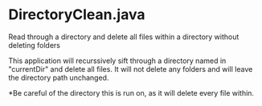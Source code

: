 # DirectoryClean.java
Read through a directory and delete all files within a directory without deleting folders

This application will recurssively sift through a directory named in "currentDir" and delete all files.  It will not delete any folders and will leave the directory path unchanged.  

*Be careful of the directory this is run on, as it will delete every file within.  
